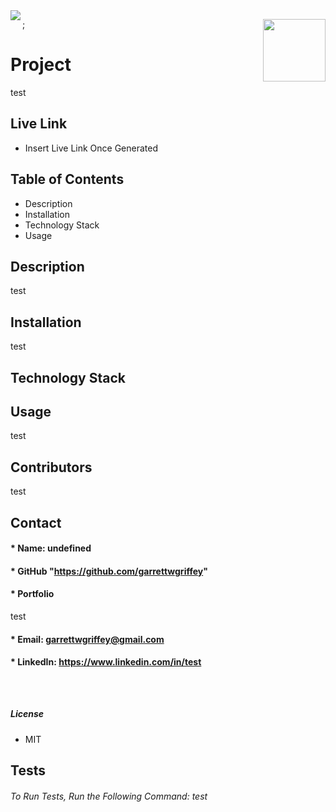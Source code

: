 

  <img align="left" src= "https://img.shields.io/badge/License-MIT-green">

  <img align="right" width="100" height="100" src="https://avatars.githubusercontent.com/u/59263270?">;

  
# **Project** 
test

## Live Link 
* Insert Live Link Once Generated

##  **Table of Contents**
* Description
* Installation
* Technology Stack
* Usage

## **Description**
test
## **Installation**
test
## **Technology Stack**

## **Usage**
test
## **Contributors**
test
## **Contact**
#### * Name: undefined
#### * GitHub "https://github.com/garrettwgriffey" 
#### * Portfolio 
test
#### * Email: [garrettwgriffey@gmail.com](garrettwgriffey@gmail.com)
#### * LinkedIn: https://www.linkedin.com/in/test

## 

<br />

##### **License** 
* MIT
## Tests
###### To Run Tests, Run the Following Command: test

